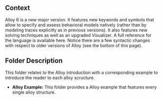 ## Context

Alloy 6 is a new major version. It features new keywords and symbols that allow to specify and assess behavioral models natively (rather than by modeling traces explicitly as in previous versions). It also features new solving techniques as well as an upgraded Visualizer. A full reference for the language is available here. Notice there are a few syntactic changes with respect to older versions of Alloy (see the bottom of this page).

## Folder Description

This folder relates to the Alloy introduction with a corresponding example to introduce the reader to each alloy scructure.
* **Alloy Example:** This folder provides a Alloy example that features every single alloy structure.
